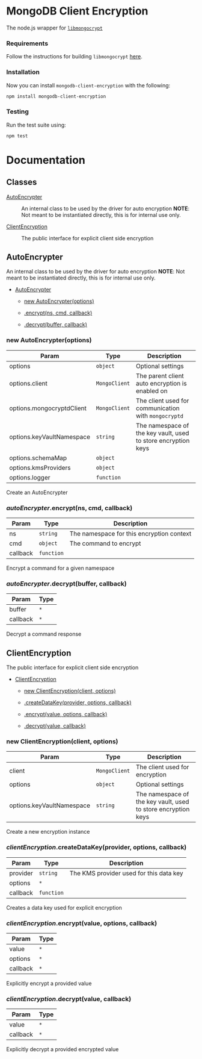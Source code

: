 MongoDB Client Encryption
=========================

The node.js wrapper for [`libmongocrypt`](../../README.md)

### Requirements

Follow the instructions for building `libmongocrypt` [here](../../README.md#building-libmongocrypt).

### Installation

Now you can install `mongodb-client-encryption` with the following:

```bash
npm install mongodb-client-encryption
```

### Testing

Run the test suite using:

```bash
npm test
```

# Documentation

## Classes

<dl>
<dt><a href="#AutoEncrypter">AutoEncrypter</a></dt>
<dd><p>An internal class to be used by the driver for auto encryption
<strong>NOTE</strong>: Not meant to be instantiated directly, this is for internal use only.</p>
</dd>
<dt><a href="#ClientEncryption">ClientEncryption</a></dt>
<dd><p>The public interface for explicit client side encryption</p>
</dd>
</dl>

<a name="AutoEncrypter"></a>

## AutoEncrypter
An internal class to be used by the driver for auto encryption
**NOTE**: Not meant to be instantiated directly, this is for internal use only.


* [AutoEncrypter](#AutoEncrypter)

    * [new AutoEncrypter(options)](#new_AutoEncrypter_new)

    * [.encrypt(ns, cmd, callback)](#AutoEncrypter+encrypt)

    * [.decrypt(buffer, callback)](#AutoEncrypter+decrypt)


<a name="new_AutoEncrypter_new"></a>

### new AutoEncrypter(options)

| Param | Type | Description |
| --- | --- | --- |
| options | <code>object</code> | Optional settings |
| options.client | <code>MongoClient</code> | The parent client auto encryption is enabled on |
| options.mongocryptdClient | <code>MongoClient</code> | The client used for communication with `mongocryptd` |
| options.keyVaultNamespace | <code>string</code> | The namespace of the key vault, used to store encryption keys |
| options.schemaMap | <code>object</code> |  |
| options.kmsProviders | <code>object</code> |  |
| options.logger | <code>function</code> |  |

Create an AutoEncrypter

<a name="AutoEncrypter+encrypt"></a>

### *autoEncrypter*.encrypt(ns, cmd, callback)

| Param | Type | Description |
| --- | --- | --- |
| ns | <code>string</code> | The namespace for this encryption context |
| cmd | <code>object</code> | The command to encrypt |
| callback | <code>function</code> |  |

Encrypt a command for a given namespace

<a name="AutoEncrypter+decrypt"></a>

### *autoEncrypter*.decrypt(buffer, callback)

| Param | Type |
| --- | --- |
| buffer | <code>\*</code> | 
| callback | <code>\*</code> | 

Decrypt a command response

<a name="ClientEncryption"></a>

## ClientEncryption
The public interface for explicit client side encryption


* [ClientEncryption](#ClientEncryption)

    * [new ClientEncryption(client, options)](#new_ClientEncryption_new)

    * [.createDataKey(provider, options, callback)](#ClientEncryption+createDataKey)

    * [.encrypt(value, options, callback)](#ClientEncryption+encrypt)

    * [.decrypt(value, callback)](#ClientEncryption+decrypt)


<a name="new_ClientEncryption_new"></a>

### new ClientEncryption(client, options)

| Param | Type | Description |
| --- | --- | --- |
| client | <code>MongoClient</code> | The client used for encryption |
| options | <code>object</code> | Optional settings |
| options.keyVaultNamespace | <code>string</code> | The namespace of the key vault, used to store encryption keys |

Create a new encryption instance

<a name="ClientEncryption+createDataKey"></a>

### *clientEncryption*.createDataKey(provider, options, callback)

| Param | Type | Description |
| --- | --- | --- |
| provider | <code>string</code> | The KMS provider used for this data key |
| options | <code>\*</code> |  |
| callback | <code>function</code> |  |

Creates a data key used for explicit encryption

<a name="ClientEncryption+encrypt"></a>

### *clientEncryption*.encrypt(value, options, callback)

| Param | Type |
| --- | --- |
| value | <code>\*</code> | 
| options | <code>\*</code> | 
| callback | <code>\*</code> | 

Explicitly encrypt a provided value

<a name="ClientEncryption+decrypt"></a>

### *clientEncryption*.decrypt(value, callback)

| Param | Type |
| --- | --- |
| value | <code>\*</code> | 
| callback | <code>\*</code> | 

Explicitly decrypt a provided encrypted value

